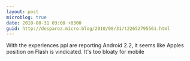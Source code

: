 ```yaml
---
layout: post
microblog: true
date: 2010-08-31 03:00 +0300
guid: http://desparoz.micro.blog/2010/08/31/t22652795561.html
---
```

With the experiences ppl are reporting Android 2.2, it seems like Apples position on Flash is vindicated. It's too bloaty for mobile

